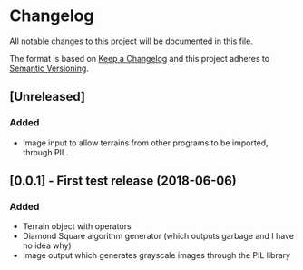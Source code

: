 # Changelog
All notable changes to this project will be documented in this file.

The format is based on [Keep a Changelog](http://keepachangelog.com/en/1.0.0/)
and this project adheres to [Semantic Versioning](http://semver.org/spec/v2.0.0.html).

## [Unreleased]

### Added

- Image input to allow terrains from other programs to be imported, through PIL.

## [0.0.1] - First test release (2018-06-06)

### Added

- Terrain object with operators
- Diamond Square algorithm generator (which outputs garbage and I have no idea why)
- Image output which generates grayscale images through the PIL library
